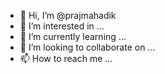 - 👋 Hi, I’m @prajmahadik
- 👀 I’m interested in ...
- 🌱 I’m currently learning ...
- 💞️ I’m looking to collaborate on ...
- 📫 How to reach me ...

<!---
prajmahadik/prajmahadik is a ✨ special ✨ repository because its `README.md` (this file) appears on your GitHub profile.
You can click the Preview link to take a look at your changes.
--->
